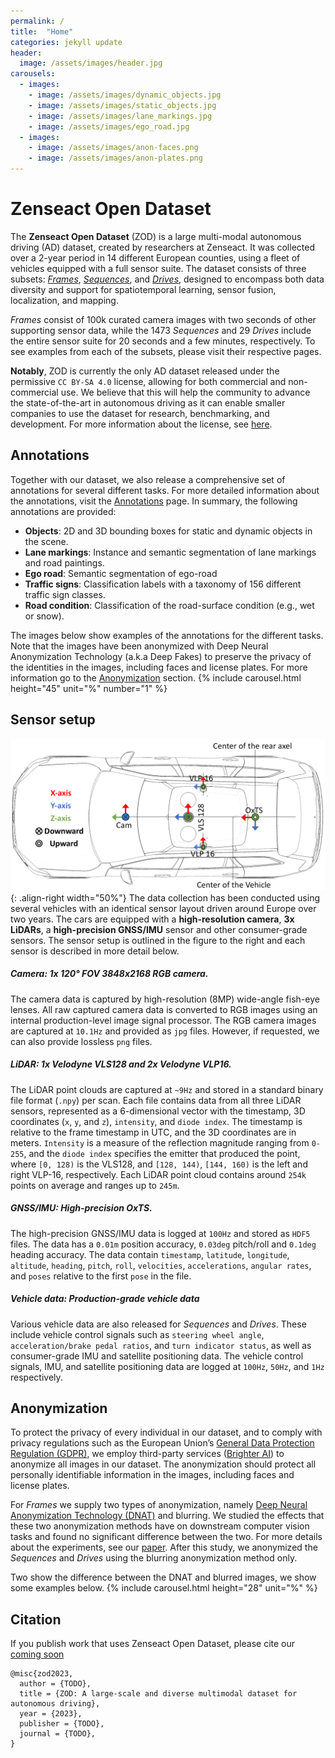 ```yaml
---
permalink: /
title:  "Home"
categories: jekyll update
header:
  image: /assets/images/header.jpg
carousels:
  - images:
    - image: /assets/images/dynamic_objects.jpg
    - image: /assets/images/static_objects.jpg
    - image: /assets/images/lane_markings.jpg
    - image: /assets/images/ego_road.jpg
  - images:
    - image: /assets/images/anon-faces.png
    - image: /assets/images/anon-plates.png
---
```


# Zenseact Open Dataset
The **Zenseact Open Dataset** (ZOD) is a large multi-modal autonomous driving (AD) dataset, created by researchers at Zenseact. It was collected over a 2-year period in 14 different European counties, using a fleet of vehicles equipped with a full sensor suite. The dataset consists of three subsets: [*Frames*](/frames), [*Sequences*](/sequences), and [*Drives*](/drives), designed to encompass both data diversity and support for spatiotemporal learning, sensor fusion, localization, and mapping.

*Frames* consist of 100k curated camera images with two seconds of other supporting sensor data, while the 1473 *Sequences* and 29 *Drives* include the entire sensor suite for 20 seconds and a few minutes, respectively. To see examples from each of the subsets, please visit their respective pages.

**Notably**, ZOD is currently the only AD dataset released under the permissive `CC BY-SA 4.0` license, allowing for both commercial and non-commercial use. We believe that this will help the community to advance the state-of-the-art in autonomous driving as it can enable smaller companies to use the dataset for research, benchmarking, and development. For more information about the license, see [here](/license).

## Annotations
Together with our dataset, we also release a comprehensive set of annotations for several different tasks. For more detailed information about the annotations, visit the [Annotations](/annotations) page. In summary, the following annotations are provided:
- **Objects**: 2D and 3D bounding boxes for static and dynamic objects in the scene.
- **Lane markings**: Instance and semantic segmentation of lane markings and road paintings.
- **Ego road**: Semantic segmentation of ego-road
- **Traffic signs**: Classification labels with a taxonomy of 156 different traffic sign classes.
- **Road condition**: Classification of the road-surface condition (e.g., wet or snow).

The images below show examples of the annotations for the different tasks. Note that the images have been anonymized with Deep Neural Anonymization Technology (a.k.a Deep Fakes) to preserve the privacy of the identities in the images, including faces and license plates. For more information go to the [Anonymization](#anonymization) section.
{% include carousel.html height="45" unit="%" number="1" %}

## Sensor setup
![Sensor setup](/assets/images/sensor_positions.png){: .align-right width="50%"}
The data collection has been conducted using several vehicles with an identical sensor layout driven around Europe over two years. The cars are equipped with a **high-resolution camera**, **3x LiDARs**, a **high-precision GNSS/IMU** sensor and other consumer-grade sensors. The sensor setup is outlined in the figure to the right and each sensor is described in more detail below.
##### Camera: 1x 120&deg; FOV 3848x2168 RGB camera.
The camera data is captured by high-resolution (8MP) wide-angle fish-eye lenses. All raw captured camera data is converted to RGB images using an internal production-level image signal processor. The RGB camera images are captured at `10.1Hz` and provided as `jpg` files. However, if requested, we can also provide lossless `png` files.
##### LiDAR: 1x Velodyne VLS128 and 2x Velodyne VLP16.

The LiDAR point clouds are captured at `~9Hz` and stored in a standard binary file format (`.npy`) per scan. Each file contains data from all three LiDAR sensors, represented as a 6-dimensional vector with the timestamp, 3D coordinates (`x`, `y`, and `z`), `intensity`, and `diode index`. The timestamp is relative to the frame timestamp in UTC, and the 3D coordinates are in meters. `Intensity` is a measure of the reflection magnitude ranging from `0-255`, and the `diode index` specifies the emitter that produced the point, where `[0, 128)` is the VLS128, and `[128, 144)`, `[144, 160)` is the left and right VLP-16, respectively. Each LiDAR point cloud contains around `254k` points on average and ranges up to `245m`.
##### GNSS/IMU: High-precision OxTS.
The high-precision GNSS/IMU data is logged at `100Hz` and stored as `HDF5` files. The data has a `0.01m` position accuracy, `0.03deg` pitch/roll and `0.1deg` heading accuracy. The data contain `timestamp`, `latitude`, `longitude`, `altitude`, `heading`, `pitch`, `roll`, `velocities`, `accelerations`, `angular rates`, and `poses` relative to the first `pose` in the file.
##### Vehicle data: Production-grade vehicle data
Various vehicle data are also released for *Sequences* and *Drives*. These include vehicle control signals such as `steering wheel angle`, `acceleration/brake pedal ratios`, and `turn indicator status`, as well as consumer-grade IMU and satellite positioning data. The vehicle control signals, IMU, and satellite positioning data are logged at `100Hz`, `50Hz`, and `1Hz` respectively.

## Anonymization
To protect the privacy of every individual in our dataset, and to comply with privacy regulations such as the European Union’s [General Data Protection Regulation (GDPR)](https://gdpr.eu/), we employ third-party services ([Brighter AI](https://brighter.ai)) to anonymize all images in our dataset. The anonymization should protect all personally identifiable information in the images, including faces and license plates.

For *Frames* we supply two types of anonymization, namely [Deep Neural Anonymization Technology (DNAT)](https://brighter.ai/product/) and blurring. We studied the effects that these two anonymization methods have on downstream computer vision tasks and found no significant difference between the two. For more details about the experiments, see our [paper](#citation). After this study, we anonymized the *Sequences* and *Drives* using the blurring anonymization method only.

Two show the difference between the DNAT and blurred images, we show some examples below.
{% include carousel.html height="28" unit="%" %}



## Citation
If you publish work that uses Zenseact Open Dataset, please cite our [coming soon]()

```
@misc{zod2023,
  author = {TODO},
  title = {ZOD: A large-scale and diverse multimodal dataset for autonomous driving},
  year = {2023},
  publisher = {TODO},
  journal = {TODO},
}
```